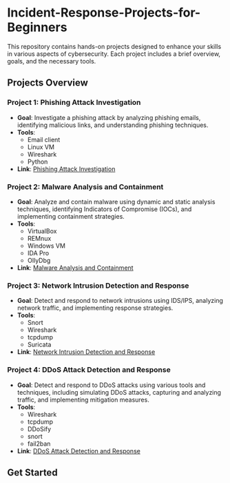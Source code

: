 # Incident-Response-Projects-for-Beginners

This repository contains hands-on projects designed to enhance your skills in various aspects of cybersecurity. Each project includes a brief overview, goals, and the necessary tools.

## Projects Overview

### Project 1: Phishing Attack Investigation

- **Goal**: Investigate a phishing attack by analyzing phishing emails, identifying malicious links, and understanding phishing techniques.
- **Tools**: 
  - Email client
  - Linux VM
  - Wireshark
  - Python
- **Link**: [Phishing Attack Investigation](https://github.com/devang-9456/Incident-Response-Projects-for-Beginners/blob/main/Project-1-Phishing-Attack-Investigation.md)

### Project 2: Malware Analysis and Containment

- **Goal**: Analyze and contain malware using dynamic and static analysis techniques, identifying Indicators of Compromise (IOCs), and implementing containment strategies.
- **Tools**: 
  - VirtualBox
  - REMnux
  - Windows VM
  - IDA Pro
  - OllyDbg
- **Link**: [Malware Analysis and Containment](https://github.com/devang-9456/Incident-Response-Projects-for-Beginners/blob/main/Project-2-Malware-Analysis-and-Containment.md)

### Project 3: Network Intrusion Detection and Response

- **Goal**: Detect and respond to network intrusions using IDS/IPS, analyzing network traffic, and implementing response strategies.
- **Tools**: 
  - Snort
  - Wireshark
  - tcpdump
  - Suricata
- **Link**: [Network Intrusion Detection and Response](https://github.com/devang-9456/Incident-Response-Projects-for-Beginners/blob/main/Project-3-Network-Intrusion-Detection-and-Response.md)

### Project 4: DDoS Attack Detection and Response

- **Goal**: Detect and respond to DDoS attacks using various tools and techniques, including simulating DDoS attacks, capturing and analyzing traffic, and implementing mitigation measures.
- **Tools**: 
  - Wireshark
  - tcpdump
  - DDoSify
  - snort
  - fail2ban
- **Link**: [DDoS Attack Detection and Response](https://github.com/devang-9456/Incident-Response-Projects-for-Beginners/blob/main/Project-4-DDoS-attack-detection-and-response.md)

## Get Started
